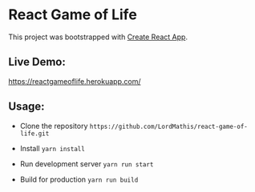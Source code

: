 # React Game of Life

This project was bootstrapped with [Create React App](https://github.com/facebookincubator/create-react-app).

## Live Demo:
https://reactgameoflife.herokuapp.com/

## Usage:
* Clone the repository
`https://github.com/LordMathis/react-game-of-life.git`

* Install
`yarn install`

* Run development server
`yarn run start`

* Build for production
`yarn run build`
